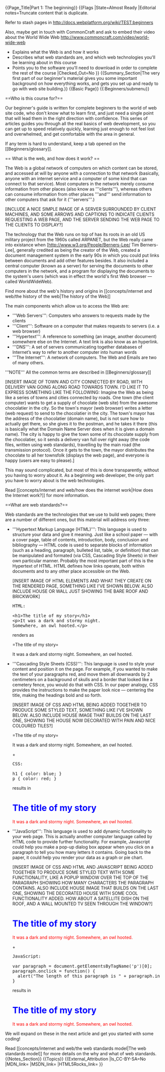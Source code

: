 {{Page_Title|Part 1: The beginning}}
{{Flags
|State=Almost Ready
|Editorial notes=Truncate content that is duplicate.

Refer to stash pages in http://docs.webplatform.org/wiki/TEST:beginners

Also, maybe get in touch with CommonCraft and ask to embed their video about the World Wide Web http://www.commoncraft.com/video/world-wide-web

* Explains what the Web is and how it works
* Describes what web standards are, and which web technologies you'll be learning about in this course
* Points you to the software you'll need to download in order to complete the rest of the course
|Checked_Out=No
}}
{{Summary_Section|The very first part of our beginner's material gives you some important background on how everything works, and gets you set up and ready to go with web site building.}}
{{Basic Page}}
{{:Beginners/submenu}}

==Who is this course for?==

Our beginner's guide is written for complete beginners to the world of web site code, who don't know what to learn first, and just need a single point that will lead them in the right direction with confidence. This series of articles guides you through all the real basics of web development, so you can get up to speed relatively quickly, learning just enough to not feel lost and overwhelmed, and get comfortable with the area in general.

If any term is hard to understand, keep a tab opened on the [[Beginners/glossary]].

== What is the web, and how does it work? ==

The Web is a global network of computers on which content can be stored, and accessed at will by anyone with a connection to that network (basically, anyone with an internet service and a computer of some kind that can connect to that service). Most computers in the network merely consume information from other places (also know as '''clients'''), whereas others can consume information from other places '''and''' send information to other computers that ask for it ('''servers'''.)

[INCLUDE A NICE SIMPLE IMAGE OF A SERVER SURROUNDED BY CLIENT MACHINES, AND SOME ARROWS AND CAPTIONS TO INDICATE CLIENTS REQUESTING A WEB PAGE, AND THE SERVER SENDING THE WEB PAGE TO THE CLIENTS TO DISPLAY?]
  
The technology that the Web runs on top of has its roots in an old US military project from the 1960s called ARPANET, but the Web really came into existance when [http://www.w3.org/People/Berners-Lee/ Tim Berners-Lee], generally credited as being the creator of the Web, created a document management system in the early 90s in which you could put links between documents and add other features besides. It also included a central computer (known as a server) for serving the documents to other computers in the network, and a program for displaying the documents to the system's users (which was in effect the world's first Web browser — called WorldWideWeb).

Find more about the web's history and origins in [[concepts/internet and web/the history of the web|The history of the Web]]

The main components which allow us to access the Web are:

* '''Web Servers''': Computers who answers to requests made by the clients
* '''Client''': Software on a computer that makes requests to servers (i.e. a web browser)
* '''Hypertext''': A reference to something (an image, another document) somewhere else on the Internet. A text link is also know as an hyperlink.
* '''DNS''': A set of servers communicating together databases of Internet’s way to refer to another computer into human words
* '''The Internet''': A network of computers. The Web and Emails are two of many others.

'''NOTE''' All the common terms are described in [[Beginners/glossary]]

[INSERT IMAGE OF TOWN AND CITY CONNECTED BY ROAD, WITH DELIVERY VAN GOING ALONG ROAD TOWARDS TOWN. I'D LIKE IT TO EXPRESS SOMETHING LIKE THE FOLLOWING: Imagine the Web as being like a series of towns and cities connected by roads. One town (the client computer) wants to get a supply of chocolate (web site) from the awesome chocolatier in the city. So the town's mayor (web browser) writes a letter (web request) to send to the chocolatier in the city. The town's mayor has the address of the chocolatier (domain name), but is not sure how to actually get there, so she gives it to the postman, and he takes it there (this is basically what the Domain Name Server does when it is given a domain name). The city is happy to give the town some of its chocolate supply from the chocolatier, so it sends a delivery van full over right away (the code files, written using web standards), travelling by the main road (the transmission protocol). Once it gets to the town, the mayor distributes the chocolate to all her townsfolk (displays the web page), and everyone is happy (users are easy to please).]

This may sound complicated, but most of this is done transparently, without you having to worry about it. As a beginning web developer, the only part you have to worry about is the web technologies.

Read [[concepts/internet and web/how does the internet work|How does the Internet work?]] for more information.


==What are web standards?==

Web standards are the technologies that we use to build web pages; there are a number of different ones, but this material will address only three:
<ul>
<li><p>'''Hypertext Markup Language (HTML)''': This language is used to structure your data and give it meaning. Just like a school paper — with a cover page, table of contents, introduction, body, conclusion and bibliography — HTML code is used to separate blocks of information (such as a heading, paragraph, bulleted list, table, or definition) that can be manipulated and formated (via CSS, Cascading Style Sheets) in their own particular manner.  Probably the most important part of this is the Hypertext of HTML.  HTML defines how links operate, both within documents and to any other place accessible on the Web.</p>

<p>[INSERT IMAGE OF HTML ELEMENTS AND WHAT THEY CREATE ON THE RENDERED PAGE, SOMETHING LIKE I'VE SHOWN BELOW. ALSO INCLUDE HOUSE OR WALL JUST SHOWING THE BARE ROOF AND BRICKWORK] </p>

<pre>HTML:

&lt;h1&gt;The title of my story&lt;/h1&gt;
&lt;p&gt;It was a dark and stormy night.
Somewhere, an owl hooted.&lt;/p&gt;</pre>

renders as

=The title of my story=
<p>It was a dark and stormy night. Somewhere, an owl hooted.</p>

</li>


<li><p>'''Cascading Style Sheets (CSS)''': This language is used to style your content and position it on the page. For example, if you wanted to  make the text of your paragraphs red, and move them all downwards by 2 centimeters on a background of skulls and a border that looked like a cemetery fence, you would do that with CSS. In our paper analogy, CSS provides the instructions to make the paper look nice — centering the title, making the headings bold and so forth.</p>

<p>[INSERT IMAGE OF CSS AND HTML BEING ADDED TOGETHER TO PRODUCE SOME STYLED TEXT, SOMETHING LIKE I'VE SHOWN BELOW. ALSO INCLUDE HOUSE IMAGE THAT BUILDS ON THE LAST ONE, SHOWING THE HOUSE NOW DECORATED WITH PAIN AND NICE COLOURED TILES?] </p>

=The title of my story=
<p>It was a dark and stormy night. Somewhere, an owl hooted.</p>

<p>+</p>

<pre>CSS:

h1 { color: blue; }
p { color: red; }</pre>

<p>results in</p>

<h1 style="color: blue">The title of my story</h1>
<p style="color: red">It was a dark and stormy night. Somewhere, an owl hooted.</p>

</li>

<li><p>'''JavaScript''': This language is used to add dynamic functionality to your web page. This is actually another computer language called by HTML code to provide further functionality.  For example, Javascript could help you make a pop-up dialog box appear when you click on a paragraph to tell you how many letters it contains.  Going back to the paper, it could help you render your data as a graph or pie chart.</p></li>

<p>[INSERT IMAGE OF CSS AND HTML AND JAVASCRIPT BEING ADDED TOGETHER TO PRODUCE SOME STYLED TEXT WITH SOME FUNCTIONALITY, LIKE A POPUP WINDOW OVER THE TOP OF THE PARAGRAPH SHOWING HOW MANY CHARACTERS THE PARAGRAPH CONTAINS. ALSO INCLUDE HOUSE IMAGE THAT BUILDS ON THE LAST ONE, SHOWING THE DECORATED HOUSE WITH SOME COOL FUNCTIONALITY ADDED. HOW ABOUT A SATELLITE DISH ON THE ROOF, AND A WALL MOUNTED TV SEEN THROUGH THE WINDOW?] </p>

<h1 style="color: blue">The title of my story</h1>
<p style="color: red">It was a dark and stormy night. Somewhere, an owl hooted.</p>

<p>+</p>

<pre>JavaScript:

var paragraph = document.getElementsByTagName('p')[0];
paragraph.onclick = function() {
  alert("The length of this paragraph is " + paragraph.innerHTML.length + " characters.");
}</pre>

<p>results in</p>

<h1 style="color: blue">The title of my story</h1>
<p style="color: red" onclick="alert("The length of this paragraph is " + this.innerHTML.length + " characters.");">It was a dark and stormy night. Somewhere, an owl hooted.</p>

</li>
</ul>

We will expand on these in the next article and get you started with some coding!

Read [[concepts/internet and web/the web standards model|The web standards model]] for more details on the why and what of web standards.
{{Notes_Section}}
{{Topics}}
{{External_Attribution
|Is_CC-BY-SA=No
|MDN_link=
|MSDN_link=
|HTML5Rocks_link=
}}